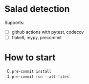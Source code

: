 # Salad detection

Supports:

- [ ] github actions with pytest, codecov
- [ ] flake8, mypy, precommit

# How to start

0. `pre-commit install`
1. `pre-commit run --all-files`
